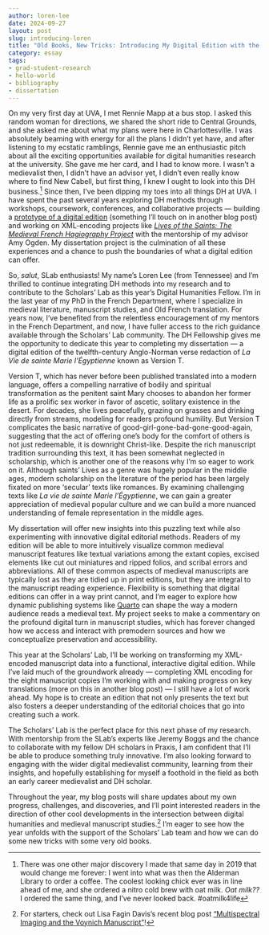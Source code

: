 ```yaml
---
author: loren-lee
date: 2024-09-27
layout: post
slug: introducing-loren
title: "Old Books, New Tricks: Introducing My Digital Edition with the SLab"
category: essay
tags:
- grad-student-research
- hello-world
- bibliography
- dissertation
---
```

On my very first day at UVA, I met Rennie Mapp at a bus stop. I asked this random woman for directions, we shared the short ride to Central Grounds, and she asked me about what my plans were here in Charlottesville. I was absolutely beaming with energy for all the plans I didn’t yet have, and after listening to my ecstatic ramblings, Rennie gave me an enthusiastic pitch about all the exciting opportunities available for digital humanities research at the university. She gave me her card, and I had to know more. I wasn’t a medievalist then, I didn’t have an advisor yet, I didn’t even really know where to find New Cabell, but first thing, I knew I ought to look into this DH business.[^1] Since then, I’ve been dipping my toes into all things DH at UVA. I have spent the past several years exploring DH methods through workshops, coursework, conferences, and collaborative projects — building a [prototype of a digital edition](https://leeloren.github.io/silence/) (something I’ll touch on in another blog post) and working on XML-encoding projects like [*Lives of the Saints: The Medieval French Hagiography Project*](http://www.frenchsaintslives.org/) with the mentorship of my advisor Amy Ogden. My dissertation project is the culmination of all these experiences and a chance to push the boundaries of what a digital edition can offer.

So, *salut*, SLab enthusiasts! My name’s Loren Lee (from Tennessee) and I’m thrilled to continue integrating DH methods into my research and to contribute to the Scholars’ Lab as this year’s Digital Humanities Fellow. I’m in the last year of my PhD in the French Department, where I specialize in medieval literature, manuscript studies, and Old French translation. For years now, I’ve benefited from the relentless encouragement of my mentors in the French Department, and now, I have fuller access to the rich guidance available through the Scholars’ Lab community. The DH Fellowship gives me the opportunity to dedicate this year to completing my dissertation — a digital edition of the twelfth-century Anglo-Norman verse redaction of *La Vie de sainte Marie l’Égyptienne* known as Version T.

Version T, which has never before been published translated into a modern language, offers a compelling narrative of bodily and spiritual transformation as the penitent saint Mary chooses to abandon her former life as a prolific sex worker in favor of ascetic, solitary existence in the desert. For decades, she lives peacefully, grazing on grasses and drinking directly from streams, modeling for readers profound humility. But Version T complicates the basic narrative of good-girl-gone-bad-gone-good-again, suggesting that the act of offering one’s body for the comfort of others is not just redeemable, it is downright Christ-like. Despite the rich manuscript tradition surrounding this text, it has been somewhat neglected in scholarship, which is another one of the reasons why I’m so eager to work on it. Although saints’ Lives as a genre was hugely popular in the middle ages, modern scholarship on the literature of the period has been largely fixated on more ‘secular’ texts like romances. By examining challenging texts like *La vie de sainte Marie l’Égyptienne*, we can gain a greater appreciation of medieval popular culture and we can build a more nuanced understanding of female representation in the middle ages.

My dissertation will offer new insights into this puzzling text while also experimenting with innovative digital editorial methods. Readers of my edition will be able to more intuitively visualize common medieval manuscript features like textual variations among the extant copies, excised elements like cut out miniatures and ripped folios, and scribal errors and abbreviations. All of these common aspects of medieval manuscripts are typically lost as they are tidied up in print editions, but they are integral to the manuscript reading experience. Flexibility is something that digital editions can offer in a way print cannot, and I’m eager to explore how dynamic publishing systems like [Quarto](https://quarto.org/) can shape the way a modern audience reads a medieval text. My project seeks to make a commentary on the profound digital turn in manuscript studies, which has forever changed how we access and interact with premodern sources and how we conceptualize preservation and accessibility.

This year at the Scholars’ Lab, I’ll be working on transforming my XML-encoded manuscript data into a functional, interactive digital edition. While I’ve laid much of the groundwork already — completing XML encoding for the eight manuscript copies I’m working with and making progress on key translations (more on this in another blog post) — I still have a lot of work ahead. My hope is to create an edition that not only presents the text but also fosters a deeper understanding of the editorial choices that go into creating such a work. 

The Scholars’ Lab is the perfect place for this next phase of my research. With mentorship from the SLab’s experts like Jeremy Boggs and the chance to collaborate with my fellow DH scholars in Praxis, I am confident that I’ll be able to produce something truly innovative. I’m also looking forward to engaging with the wider digital medievalist community, learning from their insights, and hopefully establishing for myself a foothold in the field as both an early career medievalist and DH scholar. 

Throughout the year, my blog posts will share updates about my own progress, challenges, and discoveries, and I’ll point interested readers in the direction of other cool developments in the intersection between digital humanities and medieval manuscript studies.[^2] I’m eager to see how the year unfolds with the support of the Scholars’ Lab team and how we can do some new tricks with some very old books.

[^1]:  There was one other major discovery I made that same day in 2019 that would change me forever: I went into what was then the Alderman Library to order a coffee. The coolest looking chick ever was in line ahead of me, and she ordered a nitro cold brew with oat milk. *Oat milk??* I ordered the same thing, and I’ve never looked back. #oatmilk4life

[^2]:  For starters, check out Lisa Fagin Davis’s recent blog post [“Multispectral Imaging and the Voynich Manuscript”](https://manuscriptroadtrip.wordpress.com/2024/09/08/multispectral-imaging-and-the-voynich-manuscript/)!
